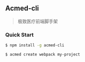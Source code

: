 ## Acmed-cli
> 极致医疗前端脚手架

### Quick Start

```bash
$ npm install -g acmed-cli
```

```bash
$ acmed create webpack my-project
```
